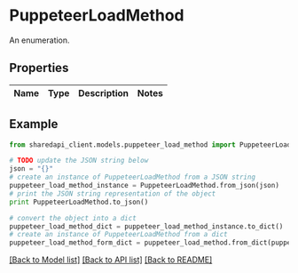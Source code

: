 # PuppeteerLoadMethod

An enumeration.

## Properties
Name | Type | Description | Notes
------------ | ------------- | ------------- | -------------

## Example

```python
from sharedapi_client.models.puppeteer_load_method import PuppeteerLoadMethod

# TODO update the JSON string below
json = "{}"
# create an instance of PuppeteerLoadMethod from a JSON string
puppeteer_load_method_instance = PuppeteerLoadMethod.from_json(json)
# print the JSON string representation of the object
print PuppeteerLoadMethod.to_json()

# convert the object into a dict
puppeteer_load_method_dict = puppeteer_load_method_instance.to_dict()
# create an instance of PuppeteerLoadMethod from a dict
puppeteer_load_method_form_dict = puppeteer_load_method.from_dict(puppeteer_load_method_dict)
```
[[Back to Model list]](../README.md#documentation-for-models) [[Back to API list]](../README.md#documentation-for-api-endpoints) [[Back to README]](../README.md)


